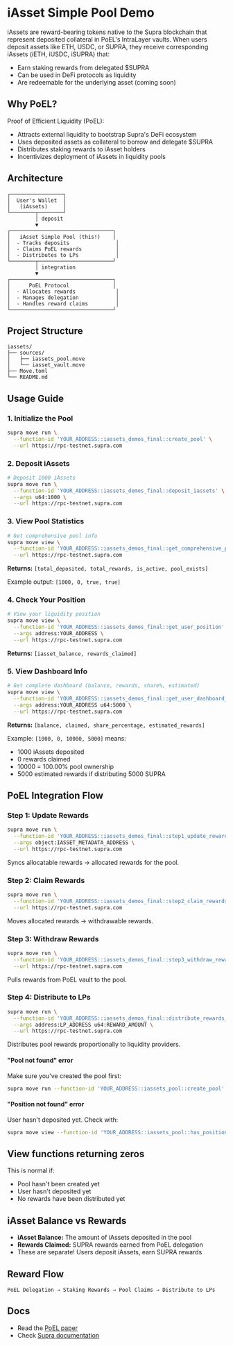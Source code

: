 # iAsset Simple Pool Demo

iAssets are reward-bearing tokens native to the Supra blockchain that represent deposited collateral in PoEL's IntraLayer vaults. When users deposit assets like ETH, USDC, or SUPRA, they receive corresponding iAssets (iETH, iUSDC, iSUPRA) that:

- Earn staking rewards from delegated $SUPRA
- Can be used in DeFi protocols as liquidity
- Are redeemable for the underlying asset (coming soon)

## Why PoEL?

Proof of Efficient Liquidity (PoEL):

- Attracts external liquidity to bootstrap Supra's DeFi ecosystem
- Uses deposited assets as collateral to borrow and delegate $SUPRA
- Distributes staking rewards to iAsset holders
- Incentivizes deployment of iAssets in liquidity pools

## Architecture
```
┌─────────────────┐
│  User's Wallet  │
│   (iAssets)     │
└────────┬────────┘
         │ deposit
         ▼
┌─────────────────────────────────┐
│   iAsset Simple Pool (this!)    │
│  - Tracks deposits               │
│  - Claims PoEL rewards           │
│  - Distributes to LPs            │
└────────┬────────────────────────┘
         │ integration
         ▼
┌─────────────────────────────────┐
│      PoEL Protocol              │
│  - Allocates rewards             │
│  - Manages delegation            │
│  - Handles reward claims         │
└─────────────────────────────────┘
```

## Project Structure
```
iassets/
├── sources/
│   ├── iassets_pool.move  
│   └── iasset_vault.move        
├── Move.toml                   
└── README.md                     
```

## Usage Guide

### 1. Initialize the Pool
```bash
supra move run \
  --function-id 'YOUR_ADDRESS::iassets_demos_final::create_pool' \
  --url https://rpc-testnet.supra.com
```

### 2. Deposit iAssets
```bash
# Deposit 1000 iAssets
supra move run \
  --function-id 'YOUR_ADDRESS::iassets_demos_final::deposit_iassets' \
  --args u64:1000 \
  --url https://rpc-testnet.supra.com
```

### 3. View Pool Statistics
```bash
# Get comprehensive pool info
supra move view \
  --function-id 'YOUR_ADDRESS::iassets_demos_final::get_comprehensive_pool_info' \
  --url https://rpc-testnet.supra.com
```

**Returns:** `[total_deposited, total_rewards, is_active, pool_exists]`

Example output: `[1000, 0, true, true]`

### 4. Check Your Position
```bash
# View your liquidity position
supra move view \
  --function-id 'YOUR_ADDRESS::iassets_demos_final::get_user_position' \
  --args address:YOUR_ADDRESS \
  --url https://rpc-testnet.supra.com
```

**Returns:** `[iasset_balance, rewards_claimed]`

### 5. View Dashboard Info
```bash
# Get complete dashboard (balance, rewards, share%, estimated)
supra move view \
  --function-id 'YOUR_ADDRESS::iassets_demos_final::get_user_dashboard_info' \
  --args address:YOUR_ADDRESS u64:5000 \
  --url https://rpc-testnet.supra.com
```

**Returns:** `[balance, claimed, share_percentage, estimated_rewards]`

Example: `[1000, 0, 10000, 5000]` means:
- 1000 iAssets deposited
- 0 rewards claimed
- 10000 = 100.00% pool ownership
- 5000 estimated rewards if distributing 5000 SUPRA

## PoEL Integration Flow

### Step 1: Update Rewards
```bash
supra move run \
  --function-id 'YOUR_ADDRESS::iassets_demos_final::step1_update_rewards' \
  --args object:IASSET_METADATA_ADDRESS \
  --url https://rpc-testnet.supra.com
```

Syncs allocatable rewards → allocated rewards for the pool.

### Step 2: Claim Rewards
```bash
supra move run \
  --function-id 'YOUR_ADDRESS::iassets_demos_final::step2_claim_rewards' \
  --url https://rpc-testnet.supra.com
```

Moves allocated rewards → withdrawable rewards.

### Step 3: Withdraw Rewards
```bash
supra move run \
  --function-id 'YOUR_ADDRESS::iassets_demos_final::step3_withdraw_rewards' \
  --url https://rpc-testnet.supra.com
```

Pulls rewards from PoEL vault to the pool.

### Step 4: Distribute to LPs
```bash
supra move run \
  --function-id 'YOUR_ADDRESS::iassets_demos_final::distribute_rewards_to_lps' \
  --args address:LP_ADDRESS u64:REWARD_AMOUNT \
  --url https://rpc-testnet.supra.com
```

Distributes pool rewards proportionally to liquidity providers.

#### "Pool not found" error

Make sure you've created the pool first:
```bash
supra move run --function-id 'YOUR_ADDRESS::iassets_pool::create_pool'
```

#### "Position not found" error

User hasn't deposited yet. Check with:
```bash
supra move view --function-id 'YOUR_ADDRESS::iassets_pool::has_position' --args address:USER_ADDR
```

## View functions returning zeros
This is normal if:
- Pool hasn't been created yet
- User hasn't deposited yet
- No rewards have been distributed yet

## iAsset Balance vs Rewards
- **iAsset Balance:** The amount of iAssets deposited in the pool
- **Rewards Claimed:** SUPRA rewards earned from PoEL delegation
- These are separate! Users deposit iAssets, earn SUPRA rewards

## Reward Flow
```
PoEL Delegation → Staking Rewards → Pool Claims → Distribute to LPs
```

## Docs
- Read the [PoEL paper](https://docs.supra.com/proof-of-efficient-liquidity-poel)
- Check [Supra documentation](https://docs.supra.com)
